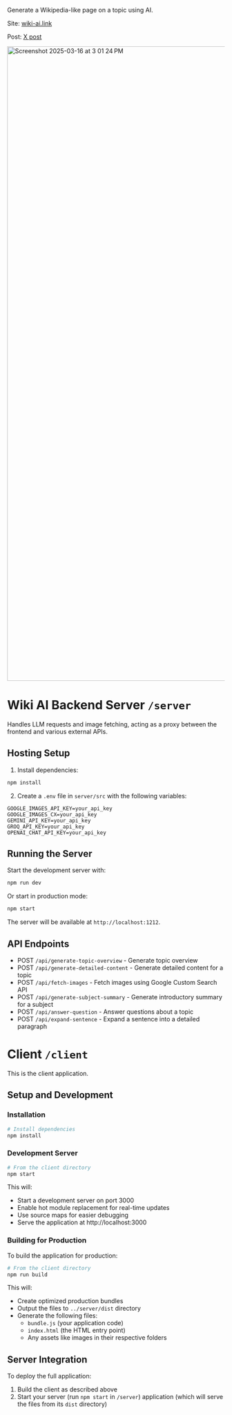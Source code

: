 Generate a Wikipedia-like page on a topic using AI.

Site: [wiki-ai.link](https://wiki-ai.link/)

Post: [X post](https://x.com/eyoelgebre/status/1901406059237122079)


<img width="1470" alt="Screenshot 2025-03-16 at 3 01 24 PM" src="https://github.com/user-attachments/assets/07fb7027-0fd5-4bd5-9ce9-cf3e0d74c15e" />


# Wiki AI Backend Server `/server`

Handles LLM requests and image fetching, acting as a proxy between the frontend and various external APIs.

## Hosting Setup

1. Install dependencies:
```bash
npm install
```

2. Create a `.env` file in `server/src` with the following variables:
```
GOOGLE_IMAGES_API_KEY=your_api_key
GOOGLE_IMAGES_CX=your_api_key
GEMINI_API_KEY=your_api_key
GROQ_API_KEY=your_api_key
OPENAI_CHAT_API_KEY=your_api_key
```

## Running the Server

Start the development server with:
```bash
npm run dev
```

Or start in production mode:
```bash
npm start
```

The server will be available at `http://localhost:1212`.

## API Endpoints

- POST `/api/generate-topic-overview` - Generate topic overview
- POST `/api/generate-detailed-content` - Generate detailed content for a topic
- POST `/api/fetch-images` - Fetch images using Google Custom Search API
- POST `/api/generate-subject-summary` - Generate introductory summary for a subject
- POST `/api/answer-question` - Answer questions about a topic
- POST `/api/expand-sentence` - Expand a sentence into a detailed paragraph


# Client `/client`

This is the client application.

## Setup and Development

### Installation

```bash
# Install dependencies
npm install
```

### Development Server

```bash
# From the client directory
npm start
```

This will:
- Start a development server on port 3000
- Enable hot module replacement for real-time updates
- Use source maps for easier debugging
- Serve the application at http://localhost:3000

### Building for Production

To build the application for production:

```bash
# From the client directory
npm run build
```

This will:
- Create optimized production bundles
- Output the files to `../server/dist` directory
- Generate the following files:
  - `bundle.js` (your application code)
  - `index.html` (the HTML entry point)
  - Any assets like images in their respective folders

## Server Integration

To deploy the full application:
1. Build the client as described above
2. Start your server (run `npm start` in `/server`) application (which will serve the files from its `dist` directory)
